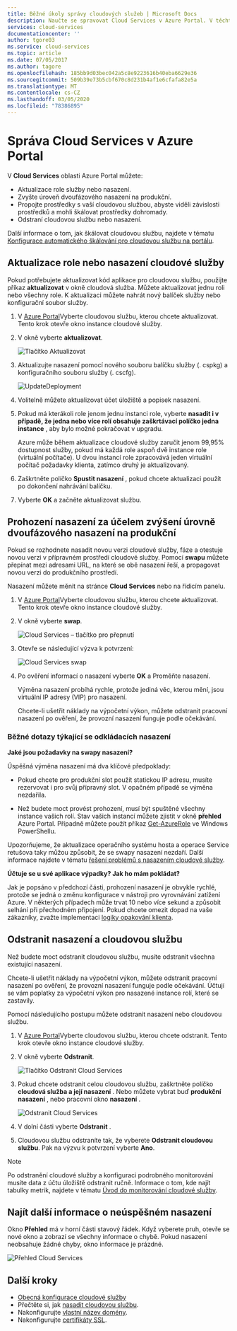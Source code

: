```yaml
---
title: Běžné úkoly správy cloudových služeb | Microsoft Docs
description: Naučte se spravovat Cloud Services v Azure Portal. V těchto příkladech se používá Azure Portal.
services: cloud-services
documentationcenter: ''
author: tgore03
ms.service: cloud-services
ms.topic: article
ms.date: 07/05/2017
ms.author: tagore
ms.openlocfilehash: 185bb9d03bec042a5c8e9223616b40eba6629e36
ms.sourcegitcommit: 509b39e73b5cbf670c8d231b4af1e6cfafa82e5a
ms.translationtype: MT
ms.contentlocale: cs-CZ
ms.lasthandoff: 03/05/2020
ms.locfileid: "78386895"
---
```

# <a name="manage-cloud-services-in-the-azure-portal"></a>Správa Cloud Services v Azure Portal
V **Cloud Services** oblasti Azure Portal můžete:

* Aktualizace role služby nebo nasazení.
* Zvyšte úroveň dvoufázového nasazení na produkční.
* Propojte prostředky s vaší cloudovou službou, abyste viděli závislosti prostředků a mohli škálovat prostředky dohromady.
* Odstraní cloudovou službu nebo nasazení.

Další informace o tom, jak škálovat cloudovou službu, najdete v tématu [Konfigurace automatického škálování pro cloudovou službu na portálu](cloud-services-how-to-scale-portal.md).

## <a name="update-a-cloud-service-role-or-deployment"></a>Aktualizace role nebo nasazení cloudové služby
Pokud potřebujete aktualizovat kód aplikace pro cloudovou službu, použijte příkaz **aktualizovat** v okně cloudová služba. Můžete aktualizovat jednu roli nebo všechny role. K aktualizaci můžete nahrát nový balíček služby nebo konfigurační soubor služby.

1. V [Azure Portal][Azure portal]Vyberte cloudovou službu, kterou chcete aktualizovat. Tento krok otevře okno instance cloudové služby.

2. V okně vyberte **aktualizovat**.

    ![Tlačítko Aktualizovat](./media/cloud-services-how-to-manage-portal/update-button.png)

3. Aktualizujte nasazení pomocí nového souboru balíčku služby (. cspkg) a konfiguračního souboru služby (. cscfg).

    ![UpdateDeployment](./media/cloud-services-how-to-manage-portal/update-blade.png)

4. Volitelně můžete aktualizovat účet úložiště a popisek nasazení.

5. Pokud má kterákoli role jenom jednu instanci role, vyberte **nasadit i v případě, že jedna nebo více rolí obsahuje zaškrtávací políčko jedna instance** , aby bylo možné pokračovat v upgradu.

    Azure může během aktualizace cloudové služby zaručit jenom 99,95% dostupnost služby, pokud má každá role aspoň dvě instance role (virtuální počítače). U dvou instancí role zpracovává jeden virtuální počítač požadavky klienta, zatímco druhý je aktualizovaný.

6. Zaškrtněte políčko **Spustit nasazení** , pokud chcete aktualizaci použít po dokončení nahrávání balíčku.

7. Vyberte **OK** a začněte aktualizovat službu.

## <a name="swap-deployments-to-promote-a-staged-deployment-to-production"></a>Prohození nasazení za účelem zvýšení úrovně dvoufázového nasazení na produkční
Pokud se rozhodnete nasadit novou verzi cloudové služby, fáze a otestuje novou verzi v přípravném prostředí cloudové služby. Pomocí **swapu** můžete přepínat mezi adresami URL, na které se obě nasazení řeší, a propagovat novou verzi do produkčního prostředí.

Nasazení můžete měnit na stránce **Cloud Services** nebo na řídicím panelu.

1. V [Azure Portal][Azure portal]Vyberte cloudovou službu, kterou chcete aktualizovat. Tento krok otevře okno instance cloudové služby.

2. V okně vyberte **swap**.

    ![Cloud Services – tlačítko pro přepnutí](./media/cloud-services-how-to-manage-portal/swap-button.png)

3. Otevře se následující výzva k potvrzení:

    ![Cloud Services swap](./media/cloud-services-how-to-manage-portal/swap-prompt.png)

4. Po ověření informací o nasazení vyberte **OK** a Proměňte nasazení.

    Výměna nasazení probíhá rychle, protože jediná věc, kterou mění, jsou virtuální IP adresy (VIP) pro nasazení.

    Chcete-li ušetřit náklady na výpočetní výkon, můžete odstranit pracovní nasazení po ověření, že provozní nasazení funguje podle očekávání.

### <a name="common-questions-about-swapping-deployments"></a>Běžné dotazy týkající se odkládacích nasazení

**Jaké jsou požadavky na swapy nasazení?**

Úspěšná výměna nasazení má dva klíčové předpoklady:

- Pokud chcete pro produkční slot použít statickou IP adresu, musíte rezervovat i pro svůj přípravný slot. V opačném případě se výměna nezdařila.

- Než budete moct provést prohození, musí být spuštěné všechny instance vašich rolí. Stav vašich instancí můžete zjistit v okně **přehled** Azure Portal. Případně můžete použít příkaz [Get-AzureRole](/powershell/module/servicemanagement/azure/get-azurerole?view=azuresmps-3.7.0) ve Windows PowerShellu.

Upozorňujeme, že aktualizace operačního systému hosta a operace Service retušova taky můžou způsobit, že se swapy nasazení nezdaří. Další informace najdete v tématu [řešení problémů s nasazením cloudové služby](cloud-services-troubleshoot-deployment-problems.md).

**Účtuje se u své aplikace výpadky? Jak ho mám pokládat?**

Jak je popsáno v předchozí části, prohození nasazení je obvykle rychlé, protože se jedná o změnu konfigurace v nástroji pro vyrovnávání zatížení Azure. V některých případech může trvat 10 nebo více sekund a způsobit selhání při přechodném připojení. Pokud chcete omezit dopad na vaše zákazníky, zvažte implementaci [logiky opakování klienta](../best-practices-retry-general.md).

## <a name="delete-deployments-and-a-cloud-service"></a>Odstranit nasazení a cloudovou službu
Než budete moct odstranit cloudovou službu, musíte odstranit všechna existující nasazení.

Chcete-li ušetřit náklady na výpočetní výkon, můžete odstranit pracovní nasazení po ověření, že provozní nasazení funguje podle očekávání. Účtují se vám poplatky za výpočetní výkon pro nasazené instance rolí, které se zastavily.

Pomocí následujícího postupu můžete odstranit nasazení nebo cloudovou službu.

1. V [Azure Portal][Azure portal]Vyberte cloudovou službu, kterou chcete odstranit. Tento krok otevře okno instance cloudové služby.

2. V okně vyberte **Odstranit**.

    ![Tlačítko Odstranit Cloud Services](./media/cloud-services-how-to-manage-portal/delete-button.png)

3. Pokud chcete odstranit celou cloudovou službu, zaškrtněte políčko **cloudová služba a její nasazení** . Nebo můžete vybrat buď **produkční nasazení** , nebo pracovní okno **nasazení** .

    ![Odstranit Cloud Services](./media/cloud-services-how-to-manage-portal/delete-blade.png)

4. V dolní části vyberte **Odstranit** .

5. Cloudovou službu odstraníte tak, že vyberete **Odstranit cloudovou službu**. Pak na výzvu k potvrzení vyberte **Ano**.

> [!NOTE]
> Po odstranění cloudové služby a konfiguraci podrobného monitorování musíte data z účtu úložiště odstranit ručně. Informace o tom, kde najít tabulky metrik, najdete v tématu [Úvod do monitorování cloudové služby](cloud-services-how-to-monitor.md).


## <a name="find-more-information-about-failed-deployments"></a>Najít další informace o neúspěšném nasazení
Okno **Přehled** má v horní části stavový řádek. Když vyberete pruh, otevře se nové okno a zobrazí se všechny informace o chybě. Pokud nasazení neobsahuje žádné chyby, okno informace je prázdné.

![Přehled Cloud Services](./media/cloud-services-how-to-manage-portal/status-info.png)



[Azure portal]: https://portal.azure.com

## <a name="next-steps"></a>Další kroky
* [Obecná konfigurace cloudové služby](cloud-services-how-to-configure-portal.md)
* Přečtěte si, jak [nasadit cloudovou službu](cloud-services-how-to-create-deploy-portal.md).
* Nakonfigurujte [vlastní název domény](cloud-services-custom-domain-name-portal.md).
* Nakonfigurujte [certifikáty SSL](cloud-services-configure-ssl-certificate-portal.md).



